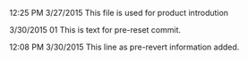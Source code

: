 12:25 PM 3/27/2015
This file is used for product introdution

3/30/2015 01
This is text for pre-reset commit.

12:08 PM 3/30/2015
This line as pre-revert information added.